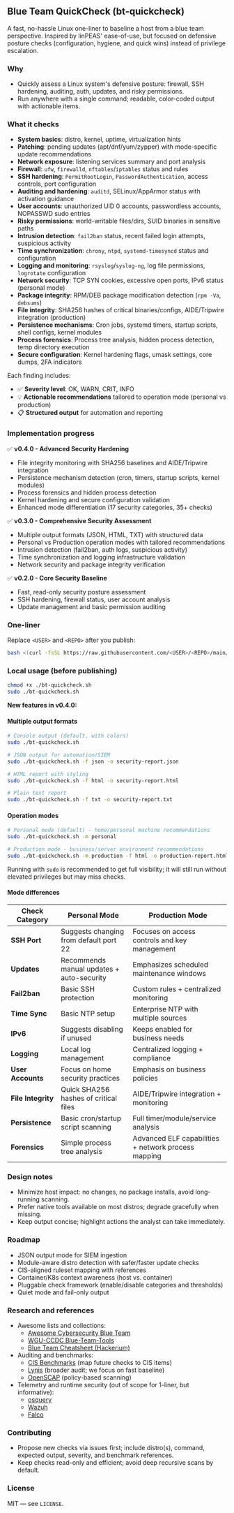 ## Blue Team QuickCheck (bt-quickcheck)

A fast, no-hassle Linux one-liner to baseline a host from a blue team perspective. Inspired by linPEAS' ease-of-use, but focused on defensive posture checks (configuration, hygiene, and quick wins) instead of privilege escalation.

### Why

- Quickly assess a Linux system's defensive posture: firewall, SSH hardening, auditing, auth, updates, and risky permissions.
- Run anywhere with a single command; readable, color-coded output with actionable items.

### What it checks

- **System basics**: distro, kernel, uptime, virtualization hints
- **Patching**: pending updates (apt/dnf/yum/zypper) with mode-specific update recommendations
- **Network exposure**: listening services summary and port analysis
- **Firewall**: `ufw`, `firewalld`, `nftables`/`iptables` status and rules
- **SSH hardening**: `PermitRootLogin`, `PasswordAuthentication`, access controls, port configuration
- **Auditing and hardening**: `auditd`, SELinux/AppArmor status with activation guidance
- **User accounts**: unauthorized UID 0 accounts, passwordless accounts, NOPASSWD sudo entries
- **Risky permissions**: world-writable files/dirs, SUID binaries in sensitive paths
- **Intrusion detection**: `fail2ban` status, recent failed login attempts, suspicious activity
- **Time synchronization**: `chrony`, `ntpd`, `systemd-timesyncd` status and configuration
- **Logging and monitoring**: `rsyslog`/`syslog-ng`, log file permissions, `logrotate` configuration
- **Network security**: TCP SYN cookies, excessive open ports, IPv6 status (personal mode)
- **Package integrity**: RPM/DEB package modification detection (`rpm -Va`, `debsums`)
- **File integrity**: SHA256 hashes of critical binaries/configs, AIDE/Tripwire integration (production)
- **Persistence mechanisms**: Cron jobs, systemd timers, startup scripts, shell configs, kernel modules
- **Process forensics**: Process tree analysis, hidden process detection, temp directory execution
- **Secure configuration**: Kernel hardening flags, umask settings, core dumps, 2FA indicators

Each finding includes:
- ✅ **Severity level**: OK, WARN, CRIT, INFO
- 💡 **Actionable recommendations** tailored to operation mode (personal vs production)
- 📋 **Structured output** for automation and reporting

### Implementation progress

✅ **v0.4.0 - Advanced Security Hardening** 
- File integrity monitoring with SHA256 baselines and AIDE/Tripwire integration
- Persistence mechanism detection (cron, timers, startup scripts, kernel modules)
- Process forensics and hidden process detection
- Kernel hardening and secure configuration validation
- Enhanced mode differentiation (17 security categories, 35+ checks)

✅ **v0.3.0 - Comprehensive Security Assessment**
- Multiple output formats (JSON, HTML, TXT) with structured data
- Personal vs Production operation modes with tailored recommendations
- Intrusion detection (fail2ban, auth logs, suspicious activity)
- Time synchronization and logging infrastructure validation
- Network security and package integrity verification

✅ **v0.2.0 - Core Security Baseline**
- Fast, read-only security posture assessment
- SSH hardening, firewall status, user account analysis
- Update management and basic permission auditing

### One-liner

Replace `<USER>` and `<REPO>` after you publish:

```bash
bash <(curl -fsSL https://raw.githubusercontent.com/<USER>/<REPO>/main/bt-quickcheck.sh)
```

### Local usage (before publishing)

```bash
chmod +x ./bt-quickcheck.sh
sudo ./bt-quickcheck.sh
```

**New features in v0.4.0:**

#### Multiple output formats
```bash
# Console output (default, with colors)
sudo ./bt-quickcheck.sh

# JSON output for automation/SIEM
sudo ./bt-quickcheck.sh -f json -o security-report.json

# HTML report with styling
sudo ./bt-quickcheck.sh -f html -o security-report.html

# Plain text report
sudo ./bt-quickcheck.sh -f txt -o security-report.txt
```

#### Operation modes
```bash
# Personal mode (default) - home/personal machine recommendations
sudo ./bt-quickcheck.sh -m personal

# Production mode - business/server environment recommendations
sudo ./bt-quickcheck.sh -m production -f html -o production-report.html
```

Running with `sudo` is recommended to get full visibility; it will still run without elevated privileges but may miss checks.

#### Mode differences

| Check Category | Personal Mode | Production Mode |
|---|---|---|
| **SSH Port** | Suggests changing from default port 22 | Focuses on access controls and key management |
| **Updates** | Recommends manual updates + auto-security | Emphasizes scheduled maintenance windows |
| **Fail2ban** | Basic SSH protection | Custom rules + centralized monitoring |
| **Time Sync** | Basic NTP setup | Enterprise NTP with multiple sources |
| **IPv6** | Suggests disabling if unused | Keeps enabled for business needs |
| **Logging** | Local log management | Centralized logging + compliance |
| **User Accounts** | Focus on home security practices | Emphasis on business policies |
| **File Integrity** | Quick SHA256 hashes of critical files | AIDE/Tripwire integration + monitoring |
| **Persistence** | Basic cron/startup script scanning | Full timer/module/service analysis |
| **Forensics** | Simple process tree analysis | Advanced ELF capabilities + network process mapping |

### Design notes

- Minimize host impact: no changes, no package installs, avoid long-running scanning.
- Prefer native tools available on most distros; degrade gracefully when missing.
- Keep output concise; highlight actions the analyst can take immediately.

### Roadmap

- JSON output mode for SIEM ingestion
- Module-aware distro detection with safer/faster update checks
- CIS-aligned ruleset mapping with references
- Container/K8s context awareness (host vs. container)
- Pluggable check framework (enable/disable categories and thresholds)
- Quiet mode and fail-only output

### Research and references

- Awesome lists and collections:
  - [Awesome Cybersecurity Blue Team](https://github.com/fabacab/awesome-cybersecurity-blueteam)
  - [WGU-CCDC Blue-Team-Tools](https://github.com/WGU-CCDC/Blue-Team-Tools)
  - [Blue Team Cheatsheet (Hackerium)](https://wiki.hackerium.io/blue-team/blue-team-cheatsheet)
- Auditing and benchmarks:
  - [CIS Benchmarks](https://www.cisecurity.org/cis-benchmarks) (map future checks to CIS items)
  - [Lynis](https://github.com/CISOfy/lynis) (broader audit; we focus on fast baseline)
  - [OpenSCAP](https://www.open-scap.org/) (policy-based scanning)
- Telemetry and runtime security (out of scope for 1-liner, but informative):
  - [osquery](https://github.com/osquery/osquery)
  - [Wazuh](https://github.com/wazuh/wazuh)
  - [Falco](https://github.com/falcosecurity/falco)

### Contributing

- Propose new checks via issues first; include distro(s), command, expected output, severity, and benchmark references.
- Keep checks read-only and efficient; avoid deep recursive scans by default.

### License

MIT — see `LICENSE`.


